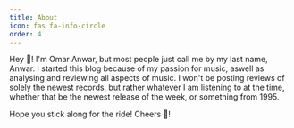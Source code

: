 ```yaml
---
title: About
icon: fas fa-info-circle
order: 4
---
```


Hey 👋! I'm Omar Anwar, but most people just call me by my last name, Anwar. I started this blog because of my passion for music, aswell as analysing and reviewing all aspects of music. I won't be posting reviews of solely the newest records, but rather whatever I am listening to at the time, whether that be the newest release of the week, or something from 1995.

Hope you stick along for the ride! Cheers 🍻!
